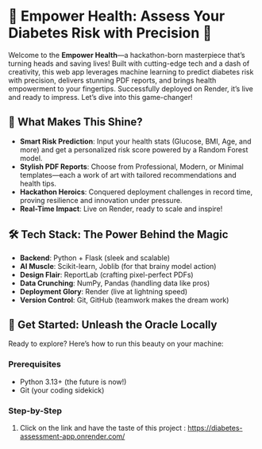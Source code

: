 # 🌿 Empower Health: Assess Your Diabetes Risk with Precision 🌿

Welcome to the **Empower Health**—a hackathon-born masterpiece that’s turning heads and saving lives!
Built with cutting-edge tech and a dash of creativity, this web app leverages machine learning to predict diabetes risk with precision, delivers stunning PDF reports, and brings health empowerment to your fingertips. 
Successfully deployed on Render, it’s live and ready to impress. Let’s dive into this game-changer!

## 🌟 What Makes This Shine?
- **Smart Risk Prediction**: Input your health stats (Glucose, BMI, Age, and more) and get a personalized risk score powered by a Random Forest model.
- **Stylish PDF Reports**: Choose from Professional, Modern, or Minimal templates—each a work of art with tailored recommendations and health tips.
- **Hackathon Heroics**: Conquered deployment challenges in record time, proving resilience and innovation under pressure.
- **Real-Time Impact**: Live on Render, ready to scale and inspire!

## 🛠 Tech Stack: The Power Behind the Magic
- **Backend**: Python + Flask (sleek and scalable)
- **AI Muscle**: Scikit-learn, Joblib (for that brainy model action)
- **Design Flair**: ReportLab (crafting pixel-perfect PDFs)
- **Data Crunching**: NumPy, Pandas (handling data like pros)
- **Deployment Glory**: Render (live at lightning speed)
- **Version Control**: Git, GitHub (teamwork makes the dream work)

## 🎉 Get Started: Unleash the Oracle Locally
Ready to explore? Here’s how to run this beauty on your machine:

### Prerequisites
- Python 3.13+ (the future is now!)
- Git (your coding sidekick)

### Step-by-Step
1. Click on the link and have the taste of this project : https://diabetes-assessment-app.onrender.com/
